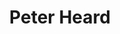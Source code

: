 ---
title: Peter Heard
name: Building Scalable React Native Apps
time: 13:30 - 14:00
displayOrder: 8
---